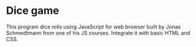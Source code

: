 # Dice game
This program dice rolls using JavaScript for web browser built by Jonas Schmedtmann from one of his JS courses. Integrate it with basic HTML and CSS.




